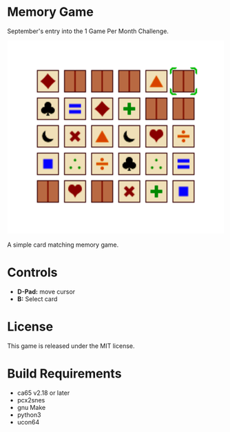 Memory Game
===========

September's entry into the 1 Game Per Month Challenge.

<img src="screenshot.png?raw=true" alt="Memory Game Screenshot" width="512" height="448">

A simple card matching memory game.


Controls
========

 * **D-Pad:** move cursor
 * **B:** Select card


License
=======
This game is released under the MIT license.



Build Requirements
===================
 * ca65 v2.18 or later
 * pcx2snes
 * gnu Make
 * python3
 * ucon64

